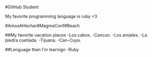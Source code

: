 #GitHub Student 

My favorite programming language is ruby <3

#AmosAHechar#MagmaConf#Beach

##My favorite vacation places
-Los cabos.
-Cancun.
-Los amiales.
-La piedra cuetiada.
-Tijuana. 
-Can-Cuyu.

##Lenguage than I'm learnign 
-Ruby

